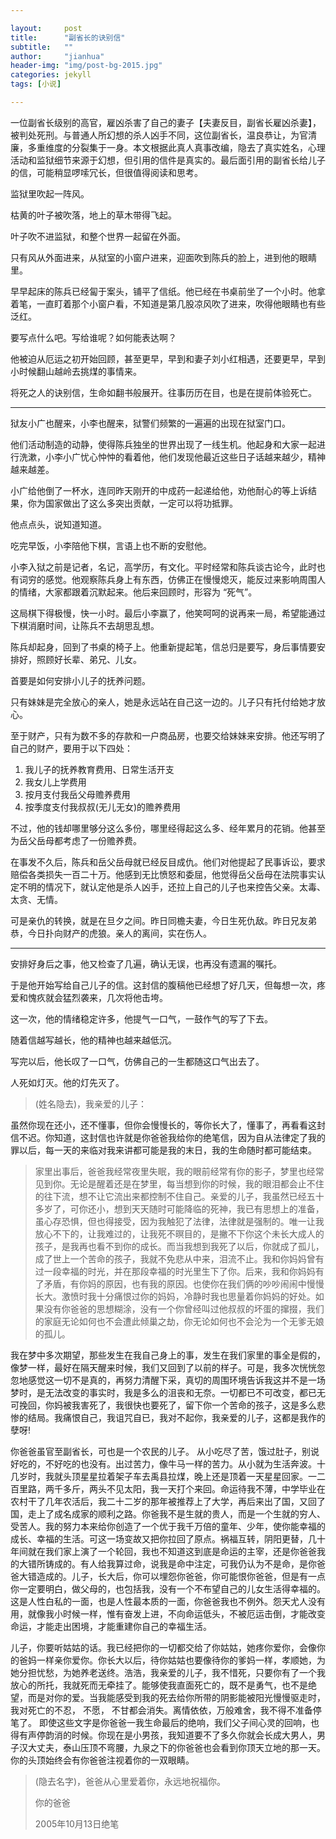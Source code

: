```yaml
---

layout:     post
title:      "副省长的诀别信"
subtitle:   ""
author:     "jianhua"
header-img: "img/post-bg-2015.jpg"
categories: jekyll
tags: [小说]

---
```


>
一位副省长级别的高官，雇凶杀害了自己的妻子【夫妻反目，副省长雇凶杀妻】，被判处死刑。与普通人所幻想的杀人凶手不同，这位副省长，温良恭让，为官清廉，多重维度的分裂集于一身。本文根据此真人真事改编，隐去了真实姓名，心理活动和监狱细节来源于幻想，但引用的信件是真实的。最后面引用的副省长给儿子的信，可能稍显啰嗦冗长，但很值得阅读和思考。


监狱里吹起一阵风。

枯黄的叶子被吹落，地上的草木带得飞起。

叶子吹不进监狱，和整个世界一起留在外面。

只有风从外面进来，从狱室的小窗户进来，迎面吹到陈兵的脸上，进到他的眼睛里。

早早起床的陈兵已经匐于案头，铺平了信纸。他已经在书桌前坐了一个小时。他拿着笔，一直盯着那个小窗户看，不知道是第几股凉风吹了进来，吹得他眼睛也有些泛红。

要写点什么吧。写给谁呢？如何能表达啊？

他被迫从厄运之初开始回顾，甚至更早，早到和妻子刘小红相遇，还要更早，早到小时候翻山越岭去挑煤的事情来。

将死之人的诀别信，生命如翻书般展开。往事历历在目，也是在提前体验死亡。

---
狱友小广也醒来，小李也醒来，狱警们频繁的一遍遍的出现在狱室门口。

他们活动制造的动静，使得陈兵独坐的世界出现了一线生机。他起身和大家一起进行洗漱，小李小广忧心忡忡的看着他，他们发现他最近这些日子话越来越少，精神越来越差。

小广给他倒了一杯水，连同昨天刚开的中成药一起递给他，劝他耐心的等上诉结果，你为国家做出了这么多突出贡献，一定可以将功抵罪。

他点点头，说知道知道。

吃完早饭，小李陪他下棋，言语上也不断的安慰他。

小李入狱之前是记者，名记，高学历，有文化。平时经常和陈兵谈古论今，此时也有词穷的感觉。他观察陈兵身上有东西，仿佛正在慢慢熄灭，能反过来影响周围人的情绪，大家都跟着沉默起来。他后来回顾时，形容为 “死气”。

这局棋下得极慢，快一小时。最后小李赢了，他笑呵呵的说再来一局，希望能通过下棋消磨时间，让陈兵不去胡思乱想。

陈兵却起身，回到了书桌的椅子上。他重新提起笔，信总归是要写，身后事情要安排好，照顾好长辈、弟兄、儿女。

首要是如何安排小儿子的抚养问题。

只有妹妹是完全放心的亲人，她是永远站在自己这一边的。儿子只有托付给她才放心。

至于财产，只有为数不多的存款和一户商品房，也要交给妹妹来安排。他还写明了自己的财产，要用于以下四处：

>	
1. 我儿子的抚养教育费用、日常生活开支
2. 我女儿上学费用
3. 按月支付我岳父母赡养费用
4. 按季度支付我叔叔(无儿无女)的赡养费用

不过，他的钱却哪里够分这么多份，哪里经得起这么多、经年累月的花销。他甚至为岳父岳母都考虑了一份赡养费。

在事发不久后，陈兵和岳父岳母就已经反目成仇。他们对他提起了民事诉讼，要求赔偿各类损失一百二十万。他感到无比愤怒和委屈，他觉得岳父岳母在法院事实认定不明的情况下，就认定他是杀人凶手，还拉上自己的儿子也来控告父亲。太毒、太贪、无情。

可是亲仇的转换，就是在旦夕之间。昨日同檐夫妻，今日生死仇敌。昨日兄友弟恭，今日扑向财产的虎狼。亲人的离间，实在伤人。

---
安排好身后之事，他又检查了几遍，确认无误，也再没有遗漏的嘱托。

于是他开始写给自己儿子的信。这封信的腹稿他已经想了好几天，但每想一次，疼爱和愧疚就会猛烈袭来，几次将他击垮。

这一次，他的情绪稳定许多，他提气一口气，一鼓作气的写了下去。

随着信越写越长，他的精神也越来越低沉。

写完以后，他长叹了一口气，仿佛自己的一生都随这口气出去了。

人死如灯灭。他的灯先灭了。


>(姓名隐去)，我亲爱的儿子：
>
虽然你现在还小，还不懂事，但你会慢慢长的，等你长大了，懂事了，再看看这封信不迟。你知道，这封信也许就是你爸爸我给你的绝笔信，因为自从法律定了我的罪以后，每一天的来临对我来讲都可能是我的末日，我的生命随时都可能结束。
>
>家里出事后，爸爸我经常夜里失眠，我的眼前经常有你的影子，梦里也经常见到你。无论是醒着还是在梦里，每当想到你的时候，我的眼泪都会止不住的往下流，想不让它流出来都控制不住自己。亲爱的儿子，我虽然已经五十多岁了，可你还小，想到天天随时可能降临的死神，我已有思想上的准备，虽心存恐惧，但也得接受，因为我触犯了法律，法律就是强制的。唯一让我放心不下的，让我难过的，让我死不暝目的，是撇不下你这个未长大成人的孩子，是我再也看不到你的成长。而当我想到我死了以后，你就成了孤儿，成了世上一个苦命的孩子，我就不免悲从中来，泪流不止。我和你妈妈曾有过一段幸福的时光，并在那段幸福的时光里生下了你。后来，我和你妈妈有了矛盾，有你妈的原因，也有我的原因。也使你在我们俩的吵吵闹闹中慢慢长大。激愤时我十分痛恨过你的妈妈，冷静时我也思量着你妈妈的好处。如果没有你爸爸的思想糊涂，没有一个你曾经叫过他叔叔的坏蛋的撺掇，我们的家庭无论如何也不会遭此倾巢之劫，你无论如何也不会沦为一个无爹无娘的孤儿。
>
我在梦中多次期望，那些发生在我自己身上的事，发生在我们家里的事全是假的，像梦一样，最好在隔天醒来时候，我们又回到了以前的样子。可是，我多次恍恍忽忽地感觉这一切不是真的，再努力清醒下采，真切的周围环境告诉我这并不是一场梦时，是无法改变的事实时，我是多么的沮丧和无奈。一切都已不可改变，都已无可挽回，你妈被我害死了，我很快也要死了，留下你一个苦命的孩子，这是多么悲惨的结局。我痛恨自己，我诅咒自已，我对不起你，我亲爱的儿子，这都是我作的孽呀!
>
你爸爸虽官至副省长，可也是一个农民的儿子。 从小吃尽了苦，饿过肚子，别说好吃的，不好吃的也没有。出过苦力，像牛马一样的苦力。从小就为生活奔波。十几岁时，我就头顶星星拉着架子车去禹县拉煤，晚上还是顶着一天星星回家。一二百里路，两千多斤，两头不见太阳，我一天打个来回。命运待我不薄，中学毕业在农村干了几年农活后，我二十二岁的那年被推荐上了大学，再后来出了国，又回了国，走上了成名成家的顺利之路。你爸我不是生就的贵人，而是一个生就的穷人、受苦人。我的努力本来给你创造了一个优于我千万倍的童年、少年，使你能幸福的成长、幸福的生活。可这一场变故又把你拉回了原点。祸福互转，阴阳更替，几十年间就在我们家上演了一个轮回，我也不知道这到底是命运的主宰，还是你爸爸我的大错所铸成的。有人给我算过命，说我是命中注定，可我仍认为不是命，是你爸爸大错造成的。儿子，长大后，你可以埋怨你爸爸，你可能恨你爸爸，但是有一点你一定要明白，做父母的，也包括我，没有一个不布望自己的儿女生活得幸福的。这是人性白私的一面，也是人性最本质的一面，你爸爸我也不例外。怨天尤人没有用，就像我小时候一样，惟有奋发上进，不向命运低头，不被厄运击倒，才能改变命运，才能走出困境，才能重建你自己的幸福生活。
>
儿子，你要听姑姑的话。我已经把你的一切都交给了你姑姑，她疼你爱你，会像你的爸妈一样亲你爱你。你长大以后，待你姑姑也要像待你的爹妈一样，孝顺她，为她分担忧愁，为她养老送终。浩浩，我亲爱的儿子，我不惜死，只要你有了一个我放心的所托，我就死而无牵挂了。能够使我直面死亡的，既不是勇气，也不是绝望，而是对你的爱。当我能感受到我的死去给你所带的阴影能被阳光慢慢驱走时，我对死亡的不忍， 不愿， 不甘都会消失。离情依依，万般难舍，我不得不准备停笔了。 即使这些文字是你爸爸一我生命最后的绝响，我们父子间心灵的回响，也得有声停韵消的时候。你现在是小男孩，我知道要不了多久你就会长成大男人，男子汉大丈夫，泰山压顶不弯腰，九泉之下的你爸爸也会看到你顶天立地的那一天。你的头顶始终会有你爸爸注视着你的一双眼睛。
>
>(隐去名字)，爸爸从心里爱着你，永远地祝福你。
>
>你的爸爸
>
>2005年10月13日绝笔









